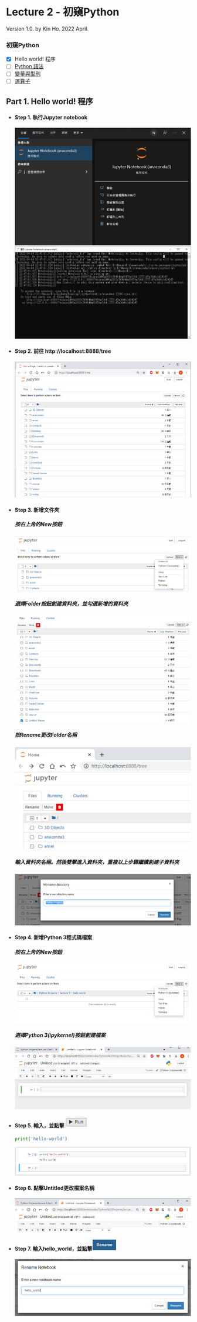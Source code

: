 # Lecture 2 - 初窺Python

Version 1.0.  by Kin Ho. 
2022 April. 

### 初窺Python
- [x] Hello world! 程序
- [ ] [Python 語法](#syntax)
- [ ] [變量與型別](#types-and-variables)
- [ ] [運算子](#operators)

## Part 1. Hello world! 程序 

- #### Step 1. 執行Jupyter notebook
  ![alt text](https://raw.githubusercontent.com/nacky012001/Python-tutorials/main/lecture%202/images/jupyter-notebook.PNG)
  ![alt text](https://raw.githubusercontent.com/nacky012001/Python-tutorials/main/lecture%202/images/jupyter-notebook-server.PNG) 

- #### Step 2. 前往 http://localhost:8888/tree
  ![alt text](https://raw.githubusercontent.com/nacky012001/Python-tutorials/main/lecture%202/images/jupyter-notebook-interface.PNG)

- #### Step 3. 新增文件夾
  ##### 按右上角的New按鈕
  ![alt text](https://raw.githubusercontent.com/nacky012001/Python-tutorials/main/lecture%202/images/jupyter-notebook-new-folder1.PNG)
  ##### 選擇Folder按鈕創建資料夾，並勾選新增的資料夾
  ![alt text](https://raw.githubusercontent.com/nacky012001/Python-tutorials/main/lecture%202/images/jupyter-notebook-new-folder2.PNG)
  ##### 按Rename更改Folder名稱
  ![alt text](https://raw.githubusercontent.com/nacky012001/Python-tutorials/main/lecture%202/images/jupyter-notebook-new-rename.PNG)
  ##### 輸入資料夾名稱。然後雙擊進入資料夾，重複以上步驟繼續創建子資料夾
  ![alt text](https://raw.githubusercontent.com/nacky012001/Python-tutorials/main/lecture%202/images/jupyter-notebook-new-rename2.PNG)
 
- #### Step 4. 新增Python 3程式碼檔案
  ##### 按右上角的New按鈕
  ![alt text](https://raw.githubusercontent.com/nacky012001/Python-tutorials/main/lecture%202/images/jupyter-notebook-create-python.PNG)
  ##### 選擇Python 3(ipykernel)按鈕創建檔案
  ![alt text](https://raw.githubusercontent.com/nacky012001/Python-tutorials/main/lecture%202/images/jupyter-notebook-create-python2.PNG)

- #### Step 5. 輸入，並點擊 ![alt text](https://raw.githubusercontent.com/nacky012001/Python-tutorials/main/lecture%202/images/run-button.PNG)
  ```python
  print('hello-world')
  ```
  ![alt text](https://raw.githubusercontent.com/nacky012001/Python-tutorials/main/lecture%202/images/hello-world.PNG)
 
- #### Step 6. 點擊Untitled更改檔案名稱
  ![alt text](https://raw.githubusercontent.com/nacky012001/Python-tutorials/main/lecture%202/images/rename-py1.PNG)
  
- #### Step 7. 輸入hello_world，並點擊![alt text](https://raw.githubusercontent.com/nacky012001/Python-tutorials/main/lecture%202/images/rename-button.PNG)
  ![alt text](https://raw.githubusercontent.com/nacky012001/Python-tutorials/main/lecture%202/images/rename-py2.PNG)
